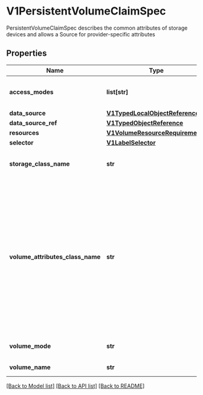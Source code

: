 # V1PersistentVolumeClaimSpec

PersistentVolumeClaimSpec describes the common attributes of storage devices and allows a Source for provider-specific attributes

## Properties
Name | Type | Description | Notes
------------ | ------------- | ------------- | -------------
**access_modes** | **list[str]** | accessModes contains the desired access modes the volume should have. More info: https://kubernetes.io/docs/concepts/storage/persistent-volumes#access-modes-1 | [optional] 
**data_source** | [**V1TypedLocalObjectReference**](V1TypedLocalObjectReference.md) |  | [optional] 
**data_source_ref** | [**V1TypedObjectReference**](V1TypedObjectReference.md) |  | [optional] 
**resources** | [**V1VolumeResourceRequirements**](V1VolumeResourceRequirements.md) |  | [optional] 
**selector** | [**V1LabelSelector**](V1LabelSelector.md) |  | [optional] 
**storage_class_name** | **str** | storageClassName is the name of the StorageClass required by the claim. More info: https://kubernetes.io/docs/concepts/storage/persistent-volumes#class-1 | [optional] 
**volume_attributes_class_name** | **str** | volumeAttributesClassName may be used to set the VolumeAttributesClass used by this claim. If specified, the CSI driver will create or update the volume with the attributes defined in the corresponding VolumeAttributesClass. This has a different purpose than storageClassName, it can be changed after the claim is created. An empty string value means that no VolumeAttributesClass will be applied to the claim but it&#39;s not allowed to reset this field to empty string once it is set. If unspecified and the PersistentVolumeClaim is unbound, the default VolumeAttributesClass will be set by the persistentvolume controller if it exists. If the resource referred to by volumeAttributesClass does not exist, this PersistentVolumeClaim will be set to a Pending state, as reflected by the modifyVolumeStatus field, until such as a resource exists. More info: https://kubernetes.io/docs/concepts/storage/persistent-volumes#volumeattributesclass (Alpha) Using this field requires the VolumeAttributesClass feature gate to be enabled. | [optional] 
**volume_mode** | **str** | volumeMode defines what type of volume is required by the claim. Value of Filesystem is implied when not included in claim spec. | [optional] 
**volume_name** | **str** | volumeName is the binding reference to the PersistentVolume backing this claim. | [optional] 

[[Back to Model list]](../README.md#documentation-for-models) [[Back to API list]](../README.md#documentation-for-api-endpoints) [[Back to README]](../README.md)


